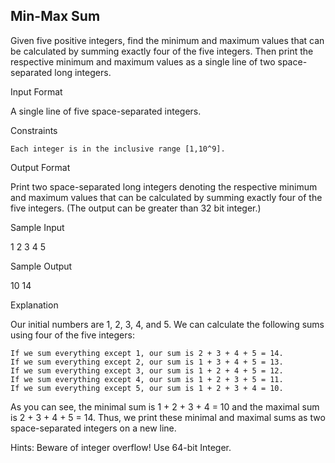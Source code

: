 Min-Max Sum
-----------

Given five positive integers, find the minimum and maximum values that can be calculated by summing exactly four of the five integers. Then print the respective minimum and maximum values as a single line of two space-separated long integers.

Input Format

A single line of five space-separated integers.

Constraints

    Each integer is in the inclusive range [1,10^9].

Output Format

Print two space-separated long integers denoting the respective minimum and maximum values that can be calculated by summing exactly four of the five integers. (The output can be greater than 32 bit integer.)

Sample Input

1 2 3 4 5

Sample Output

10 14

Explanation

Our initial numbers are 1, 2, 3, 4, and 5. We can calculate the following sums using four of the five integers:

    If we sum everything except 1, our sum is 2 + 3 + 4 + 5 = 14.
    If we sum everything except 2, our sum is 1 + 3 + 4 + 5 = 13.
    If we sum everything except 3, our sum is 1 + 2 + 4 + 5 = 12.
    If we sum everything except 4, our sum is 1 + 2 + 3 + 5 = 11.
    If we sum everything except 5, our sum is 1 + 2 + 3 + 4 = 10.

As you can see, the minimal sum is 1 + 2 + 3 + 4  = 10 and the maximal sum is 2 + 3 + 4 + 5 = 14. Thus, we print these minimal and maximal sums as two space-separated integers on a new line.

Hints: Beware of integer overflow! Use 64-bit Integer.
